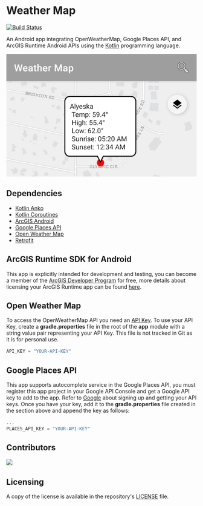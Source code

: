 # Weather Map
[![Build Status](https://travis-ci.org/doneill/weather-map.svg?branch=master)](https://travis-ci.org/doneill/weather-map)

An Android app integrating OpenWeatherMap, Google Places API, and ArcGIS Runtime Android APIs using the [Kotlin](https://kotlinlang.org/) programming language.

![weather map image](weather-map.png)

## Dependencies
- [Kotlin Anko](https://github.com/Kotlin/anko)
- [Kotlin Coroutines](https://kotlinlang.org/docs/reference/coroutines-overview.html)
- [ArcGIS Android](https://developers.arcgis.com/android/)
- [Google Places API](https://developers.google.com/places/web-service/intro)
- [Open Weather Map](https://openweathermap.org/)
- [Retrofit](http://square.github.io/retrofit/)

## ArcGIS Runtime SDK for Android
This app is explicitly intended for development and testing, you can become a member of the [ArcGIS Developer Program](https://developers.arcgis.com/pricing/) for free, more details about licensing your ArcGIS Runtime app can be found [here](https://developers.arcgis.com/arcgis-runtime/licensing/).

## Open Weather Map
To access the OpenWeatherMap API you need an [API Key](http://openweathermap.org/appid).  To use your API Key, create a **gradle.properties** file in the root of the **app** module with a string value pair representing your API Key.  This file is not tracked in Git as it is for personal use.

```groovy
API_KEY = "YOUR-API-KEY"
```

## Google Places API
This app supports autocomplete service in the Google Places API, you must register this app project in your Google API Console and get a Google API key to add to the app. Refer to [Google](https://developers.google.com/places/web-service/get-api-key) about signing up and getting your API keys.  Once you have your key, add it to the **gradle.properties** file created in the section above and append the key as follows:

```groovy
...
PLACES_API_KEY = "YOUR-API-KEY"
```

## Contributors
<a href="https://github.com/doneill/weather-map/graphs/contributors">
  <img src="https://contributors-img.web.app/image?repo=doneill/weather-map" />
</a>

## Licensing
A copy of the license is available in the repository's [LICENSE](LICENSE) file.
